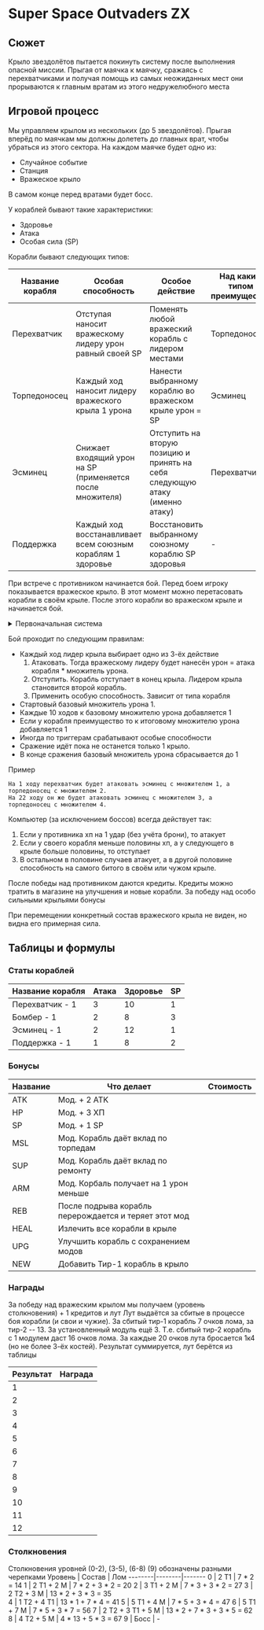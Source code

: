 # Super Space Outvaders ZX

## Сюжет
Крыло звездолётов пытается покинуть систему после выполнения опасной миссии. Прыгая от маячка к маячку, сражаясь с перехватчиками и получая помощь из самых неожиданных мест они прорываются к главным вратам из этого недружелюбного места

## Игровой процесс
Мы управляем крылом из нескольких (до 5 звездолётов). Прыгая вперёд по маячкам мы должны долететь до главных врат, чтобы убраться из этого сектора. На каждом маячке будет одно из:
* Случайное событие
* Станция
* Вражеское крыло

В самом конце перед вратами будет босс.

У кораблей бывают такие характеристики:
* Здоровье
* Атака
* Особая сила (SP)

Корабли бывают следующих типов:

Название корабля | Особая способность | Особое действие | Над каким типом преимущество
---------------- | ------------------ | --------------- | ----------------------------
Перехватчик | Отступая наносит вражескому лидеру урон равный своей SP | Поменять любой вражеский корабль с лидером местами | Торпедоносец
Торпедоносец | Каждый ход наносит лидеру вражеского крыла 1 урона | Нанести выбранному кораблю во вражеском крыле урон = SP | Эсминец
Эсминец | Снижает входящий урон на SP (применяется после множителя) | Отступить на вторую позицию и принять на себя следующую атаку (именно атаку) | Перехватчик
Поддержка | Каждый ход восстанавливает всем союзным кораблям 1 здоровье | Восстановить выбранному союзному кораблю SP здоровья | -


При встрече с противником начинается бой. Перед боем игроку показывается вражеское крыло. В этот момент можно перетасовать корабли в своём крыле. После этого корабли во вражеском крыле и начинается бой. 

<details><summary>Первоначальная система</summary>
Бой проходит автоматически по следующим правилам:
  
* Каждый раунд первые корабли из каждого крыла обмениваются выстрелами.
* Если у корабля осталось меньше половины корпуса он отступает в конец крыла и на его место приходит следующий корабль
* Иногда по триггерам срабатывают особые способности.
* Это продолжается пока не останется только одно крыло.
</details>

Бой проходит по следующим правилам:
* Каждый ход лидер крыла выбирает одно из 3-ёх действие
  1. Атаковать. Тогда вражескому лидеру будет нанесён урон = атака корабля * множитель урона.
  2. Отступить. Корабль отступает в конец крыла. Лидером крыла становится второй корабль.
  3. Применить особую способность. Зависит от типа корабля
* Стартовый базовый множитель урона 1.
* Каждые 10 ходов к базовому множителю урона добавляется 1
* Если у корабля преимущество то к итоговому множителю урона добавляется 1
* Иногда по триггерам срабатывают особые способности
* Сражение идёт пока не останется только 1 крыло.
* В конце сражения базовый множитель урона сбрасывается до 1

Пример
```
На 1 ходу перехватчик будет атаковать эсминец с множителем 1, а торпедоносец с множителем 2.
На 22 ходу он же будет атаковать эсминец с множителем 3, а торпедоносец с множителем 4.
```

Компьютер (за исключением боссов) всегда действует так:
1. Если у противника хп на 1 удар (без учёта брони), то атакует
2. Если у своего корабля меньше половины хп, а у следующего в крыле больше половины, то отступает
3. В остальном в половине случаев атакует, а в другой половине способность на самого битого в своём или чужом крыле.
  
После победы над противником даются кредиты. Кредиты можно тратить в магазине на улучшения и новые корабли. За победу над особо сильными крыльями бонусы 

При перемещении конкретный состав вражеского крыла не виден, но видна его примерная сила.

## Таблицы и формулы

### Статы кораблей
Название корабля | Атака | Здоровье | SP
---------------- | ----- | -------- | --
Перехватчик - 1  | 3 | 10 | 1
Бомбер - 1 | 2 | 8 | 3
Эсминец - 1 | 2 | 12 | 1
Поддержка - 1 | 1 | 8 | 2 

### Бонусы
Название | Что делает | Стоимость
---------| ---------- | ---------
ATK | Мод. + 2 ATK |
HP | Мод. + 3 ХП |
SP | Мод. + 1 SP |
MSL | Мод. Корабль даёт вклад по торпедам |
SUP | Мод. Корабль даёт вклад по ремонту |
ARM | Мод. Корбаль получает на 1 урон меньше |
REB | После подрыва корабль перерождается и теряет этот мод |
HEAL | Излечить все корабли в крыле |
UPG | Улучшить корабль с сохранением модов |
NEW | Добавить Тир-1 корабль в крыло |

### Награды
За победу над вражеским крылом мы получаем (уровень столкновения) + 1 кредитов и лут
Лут выдаётся за сбитые в процессе боя корабли (и свои и чужие). За сбитый тир-1 корабль 7 очков лома, за тир-2 -- 13. За установленный модуль ещё 3. Т.е. сбитый тир-2 корабль с 1 модулем даст 16 очков лома. За каждые 20 очков лута бросается 1к4 (но не более 3-ёх костей). Результат суммируется, лут берётся из таблицы

Результат | Награда
--------- | -------
1 | 
2 |
3 |
4 |
5 |
6 |
7 |
8 |
9 |
10 |
11 |
12 |

### Столкновения
Столкновения уровней (0-2), (3-5), (6-8) (9) обозначены разными черепками
Уровень | Состав |  Лом
--------|--------|-------
0 | 2 T1 | 7 * 2 = 14
1 | 2 T1 + 2 M | 7 * 2 + 3 * 2 = 20
2 | 3 T1 + 2 M | 7 * 3 + 3 * 2 = 27
3 | 2 T2 + 3 M | 13 * 2 + 3 * 3 = 35  
4 | 1 T2 + 4 T1 | 13 * 1 + 7 * 4 = 41 
5 | 5 T1 + 4 M | 7 * 5 + 3 * 4 = 47
6 | 5 T1 + 7 M | 7 * 5 + 3 * 7 = 56
7 | 2 T2 + 3 T1 + 5 M | 13 * 2 + 7 * 3 + 3 * 5 = 62 
8 | 4 T2 + 5 М | 4 * 13 + 5 * 3 = 67
9 | Босс | -
